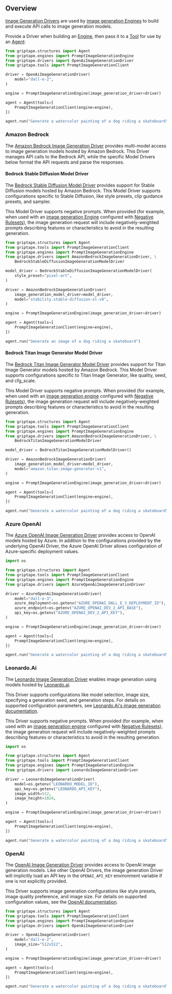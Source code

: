 ## Overview

[Image Generation Drivers](../../reference/griptape/drivers/image_generation/index.md) are used by [image generation Engines](../engines/image-generation-engines.md) to build and execute API calls to image generation models.

Provide a Driver when building an [Engine](../engines/image-generation-engines.md), then pass it to a [Tool](../tools/index.md) for use by an [Agent](../structures/agents.md):

```python
from griptape.structures import Agent
from griptape.engines import PromptImageGenerationEngine
from griptape.drivers import OpenAiImageGenerationDriver
from griptape.tools import PromptImageGenerationClient

driver = OpenAiImageGenerationDriver(
    model="dall-e-2",
)

engine = PromptImageGenerationEngine(image_generation_driver=driver)

agent = Agent(tools=[
    PromptImageGenerationClient(engine=engine),
])

agent.run("Generate a watercolor painting of a dog riding a skateboard")
```

### Amazon Bedrock

The [Amazon Bedrock Image Generation Driver](../../reference/griptape/drivers/image_generation/amazon_bedrock_image_generation_driver.md) provides multi-model access to image generation models hosted by Amazon Bedrock. This Driver manages API calls to the Bedrock API, while the specific Model Drivers below format the API requests and parse the responses.

#### Bedrock Stable Diffusion Model Driver

The [Bedrock Stable Diffusion Model Driver](../../reference/griptape/drivers/image_generation_model/bedrock_stable_diffusion_image_generation_model_driver.md) provides support for Stable Diffusion models hosted by Amazon Bedrock. This Model Driver supports configurations specific to Stable Diffusion, like style presets, clip guidance presets, and sampler.

This Model Driver supports negative prompts. When provided (for example, when used with an [image generation Engine](../engines/image-generation-engines.md) configured with [Negative Rulesets](../engines/image-generation-engines.md#image-generation-engine-rulesets)), the image generation request will include negatively-weighted prompts describing features or characteristics to avoid in the resulting generation.

```python
from griptape.structures import Agent
from griptape.tools import PromptImageGenerationClient
from griptape.engines import PromptImageGenerationEngine
from griptape.drivers import AmazonBedrockImageGenerationDriver, \
    BedrockStableDiffusionImageGenerationModelDriver

model_driver = BedrockStableDiffusionImageGenerationModelDriver(
    style_preset="pixel-art",
)

driver = AmazonBedrockImageGenerationDriver(
    image_generation_model_driver=model_driver,
    model="stability.stable-diffusion-xl-v0",
)

engine = PromptImageGenerationEngine(image_generation_driver=driver)

agent = Agent(tools=[
    PromptImageGenerationClient(engine=engine),
])

agent.run("Generate an image of a dog riding a skateboard")
```

#### Bedrock Titan Image Generator Model Driver

The [Bedrock Titan Image Generator Model Driver](../../reference/griptape/drivers/image_generation_model/bedrock_titan_image_generation_model_driver.md) provides support for Titan Image Generator models hosted by Amazon Bedrock. This Model Driver supports configurations specific to Titan Image Generator, like quality, seed, and cfg_scale.

This Model Driver supports negative prompts. When provided (for example, when used with an [image generation engine](../engines/image-generation-engines.md) configured with [Negative Rulesets](../engines/image-generation-engines.md#image-generation-engine-rulesets)), the image generation request will include negatively-weighted prompts describing features or characteristics to avoid in the resulting generation.

```python
from griptape.structures import Agent
from griptape.tools import PromptImageGenerationClient
from griptape.engines import PromptImageGenerationEngine
from griptape.drivers import AmazonBedrockImageGenerationDriver, \
    BedrockTitanImageGenerationModelDriver

model_driver = BedrockTitanImageGenerationModelDriver()

driver = AmazonBedrockImageGenerationDriver(
    image_generation_model_driver=model_driver,
    model="amazon.titan-image-generator-v1",
)

engine = PromptImageGenerationEngine(image_generation_driver=driver)

agent = Agent(tools=[
    PromptImageGenerationClient(engine=engine),
])

agent.run("Generate a watercolor painting of a dog riding a skateboard")
```

### Azure OpenAI

The [Azure OpenAI Image Generation Driver](../../reference/griptape/drivers/image_generation/azure_openai_image_generation_driver.md) provides access to OpenAI models hosted by Azure. In addition to the configurations provided by the underlying OpenAI Driver, the Azure OpenAI Driver allows configuration of Azure-specific deployment values.

```python
import os

from griptape.structures import Agent
from griptape.tools import PromptImageGenerationClient
from griptape.engines import PromptImageGenerationEngine
from griptape.drivers import AzureOpenAiImageGenerationDriver

driver = AzureOpenAiImageGenerationDriver(
    model="dall-e-3",
    azure_deployment=os.getenv("AZURE_OPENAI_DALL_E_3_DEPLOYMENT_ID"),
    azure_endpoint=os.getenv("AZURE_OPENAI_DEV_2_API_BASE"),
    api_key=os.getenv("AZURE_OPENAI_DEV_2_API_KEY"),
)

engine = PromptImageGenerationEngine(image_generation_driver=driver)

agent = Agent(tools=[
    PromptImageGenerationClient(engine=engine),
])

agent.run("Generate a watercolor painting of a dog riding a skateboard")
```

### Leonardo.Ai

The [Leonardo Image Generation Driver](../../reference/griptape/drivers/image_generation/leonardo_image_generation_driver.md) enables image generation using models hosted by [Leonardo.ai](https://leonardo.ai/).

This Driver supports configurations like model selection, image size, specifying a generation seed, and generation steps. For details on supported configuration parameters, see [Leonardo.Ai's image generation documentation](https://docs.leonardo.ai/reference/creategeneration).

This Driver supports negative prompts. When provided (for example, when used with an [image generation engine](../engines/image-generation-engines.md) configured with [Negative Rulesets](../engines/image-generation-engines.md#image-generation-engine-rulesets)), the image generation request will include negatively-weighted prompts describing features or characteristics to avoid in the resulting generation.

```python
import os

from griptape.structures import Agent
from griptape.tools import PromptImageGenerationClient
from griptape.engines import PromptImageGenerationEngine
from griptape.drivers import LeonardoImageGenerationDriver

driver = LeonardoImageGenerationDriver(
    model=os.getenv("LEONARDO_MODEL_ID"),
    api_key=os.getenv("LEONARDO_API_KEY"),
    image_width=512,
    image_height=1024,
)

engine = PromptImageGenerationEngine(image_generation_driver=driver)

agent = Agent(tools=[
    PromptImageGenerationClient(engine=engine),
])

agent.run("Generate a watercolor painting of a dog riding a skateboard")
```

### OpenAI

The [OpenAI Image Generation Driver](../../reference/griptape/drivers/image_generation/openai_image_generation_driver.md) provides access to OpenAI image generation models. Like other OpenAI Drivers, the image generation Driver will implicitly load an API key in the `OPENAI_API_KEY` environment variable if one is not explicitly provided.

This Driver supports image generation configurations like style presets, image quality preference, and image size. For details on supported configuration values, see the [OpenAI documentation](https://platform.openai.com/docs/guides/images/introduction).

```python
from griptape.structures import Agent
from griptape.tools import PromptImageGenerationClient
from griptape.engines import PromptImageGenerationEngine
from griptape.drivers import OpenAiImageGenerationDriver

driver = OpenAiImageGenerationDriver(
    model="dall-e-2",
    image_size="512x512",
)

engine = PromptImageGenerationEngine(image_generation_driver=driver)

agent = Agent(tools=[
    PromptImageGenerationClient(engine=engine),
])

agent.run("Generate a watercolor painting of a dog riding a skateboard")
```

